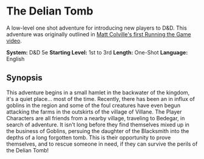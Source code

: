 # The Delian Tomb

A low-level one shot adventure for introducing new players to D&D. This adventure was originally outlined in [Matt Colville's first Running the Game video](https://www.youtube.com/watch?v=zTD2RZz6mlo).

**System:** D&D 5e
**Starting Level:** 1st to 3rd
**Length:** One-Shot
**Language:** English

## Synopsis

This adventure begins in a small hamlet in the backwater of the kingdom, it's a quiet place... most of the time. Recently, there has been an in influx of goblins in the region and some of the foul creatures have even begun attacking the farms in the outskirts of the village of Villane. The Player Characters are all friends from a nearby village, traveling to Bedegar, in search of adventure. It isn't long before they find themselves mixed up in the business of Goblins, persuing the daughter of the Blacksmith into the depths of a long forgotten tomb. This is their opportunity to prove themselves, and to rescue someone in need, if they can survive the perils of the Delian Tomb!
